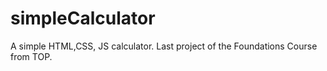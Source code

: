 # simpleCalculator
A simple HTML,CSS, JS calculator. Last project of the Foundations Course from TOP.
